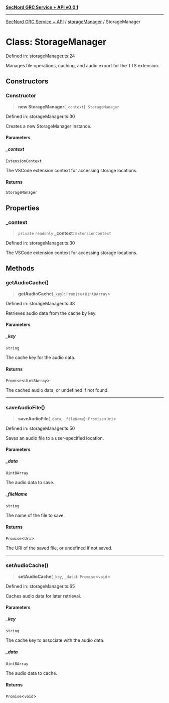 [**SecNord GRC Service + API v0.0.1**](../../README.md)

***

[SecNord GRC Service + API](../../README.md) / [storageManager](../README.md) / StorageManager

# Class: StorageManager

Defined in: storageManager.ts:24

Manages file operations, caching, and audio export for the TTS extension.

## Constructors

### Constructor

> **new StorageManager**(`_context`): `StorageManager`

Defined in: storageManager.ts:30

Creates a new StorageManager instance.

#### Parameters

##### \_context

`ExtensionContext`

The VSCode extension context for accessing storage locations.

#### Returns

`StorageManager`

## Properties

### \_context

> `private` `readonly` **\_context**: `ExtensionContext`

Defined in: storageManager.ts:30

The VSCode extension context for accessing storage locations.

## Methods

### getAudioCache()

> **getAudioCache**(`_key`): `Promise`\<`Uint8Array`\>

Defined in: storageManager.ts:38

Retrieves audio data from the cache by key.

#### Parameters

##### \_key

`string`

The cache key for the audio data.

#### Returns

`Promise`\<`Uint8Array`\>

The cached audio data, or undefined if not found.

***

### saveAudioFile()

> **saveAudioFile**(`_data`, `_fileName`): `Promise`\<`Uri`\>

Defined in: storageManager.ts:50

Saves an audio file to a user-specified location.

#### Parameters

##### \_data

`Uint8Array`

The audio data to save.

##### \_fileName

`string`

The name of the file to save.

#### Returns

`Promise`\<`Uri`\>

The URI of the saved file, or undefined if not saved.

***

### setAudioCache()

> **setAudioCache**(`_key`, `_data`): `Promise`\<`void`\>

Defined in: storageManager.ts:65

Caches audio data for later retrieval.

#### Parameters

##### \_key

`string`

The cache key to associate with the audio data.

##### \_data

`Uint8Array`

The audio data to cache.

#### Returns

`Promise`\<`void`\>
